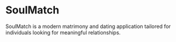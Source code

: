 # SoulMatch
SoulMatch is a modern matrimony and dating application tailored for individuals looking for meaningful relationships.
